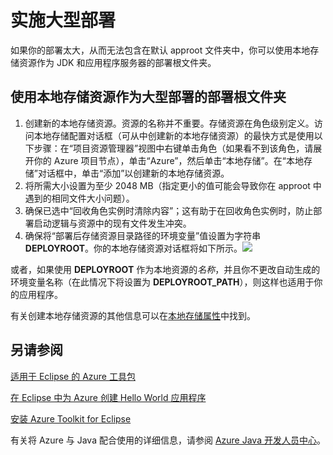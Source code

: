 <properties
    pageTitle="实施大型部署"
    description="了解如何使用 Azure Toolkit for Eclipse 实施大型部署。"
    services=""
    documentationCenter="java"
    authors="rmcmurray"
    manager="wpickett"
    editor=""/>

<tags
    ms.service="multiple"
    ms.date="05/04/2016" 
    wacn.date="06/20/2016"/>

<!-- Legacy MSDN URL = https://msdn.microsoft.com/library/azure/dn268601.aspx -->

# 实施大型部署 #

如果你的部署太大，从而无法包含在默认 approot 文件夹中，你可以使用本地存储资源作为 JDK 和应用程序服务器的部署根文件夹。

## 使用本地存储资源作为大型部署的部署根文件夹 ##

1. 创建新的本地存储资源。资源的名称并不重要。存储资源在角色级别定义。访问本地存储配置对话框（可从中创建新的本地存储资源）的最快方式是使用以下步骤：在“项目资源管理器”视图中右键单击角色（如果看不到该角色，请展开你的 Azure 项目节点），单击“Azure”，然后单击“本地存储”。在“本地存储”对话框中，单击“添加”以创建新的本地存储资源。
1. 将所需大小设置为至少 2048 MB（指定更小的值可能会导致你在 approot 中遇到的相同文件大小问题）。
1. 确保已选中“回收角色实例时清除内容”；这有助于在回收角色实例时，防止部署启动逻辑与资源中的现有文件发生冲突。
1. 确保将“部署后存储资源目录路径的环境变量”值设置为字符串 **DEPLOYROOT**。你的本地存储资源对话框将如下所示。![][ic667943]

或者，如果使用 **DEPLOYROOT** 作为本地资源的*名称*，并且你不更改自动生成的环境变量名称（在此情况下将设置为 **DEPLOYROOT\_PATH**），则这样也适用于你的应用程序。

有关创建本地存储资源的其他信息可以在[本地存储属性][]中找到。

## 另请参阅 ##

[适用于 Eclipse 的 Azure 工具包][]

[在 Eclipse 中为 Azure 创建 Hello World 应用程序][]

[安装 Azure Toolkit for Eclipse][]

有关将 Azure 与 Java 配合使用的详细信息，请参阅 [Azure Java 开发人员中心][]。

<!-- URL List -->

[Azure Java 开发人员中心]: /develop/java/
[适用于 Eclipse 的 Azure 工具包]: /documentation/articles/azure-toolkit-for-eclipse/
[在 Eclipse 中为 Azure 创建 Hello World 应用程序]: /documentation/articles/azure-toolkit-for-eclipse-creating-a-hello-world-application/
[安装 Azure Toolkit for Eclipse]: /documentation/articles/azure-toolkit-for-eclipse-installation/
[本地存储属性]: /documentation/articles/azure-toolkit-for-eclipse-azure-role-properties/#local_storage_properties

<!-- IMG List -->

[ic667943]: ./media/azure-toolkit-for-eclipse-deploying-large-deployments/ic667943.png

<!---HONumber=Mooncake_0215_2016-->